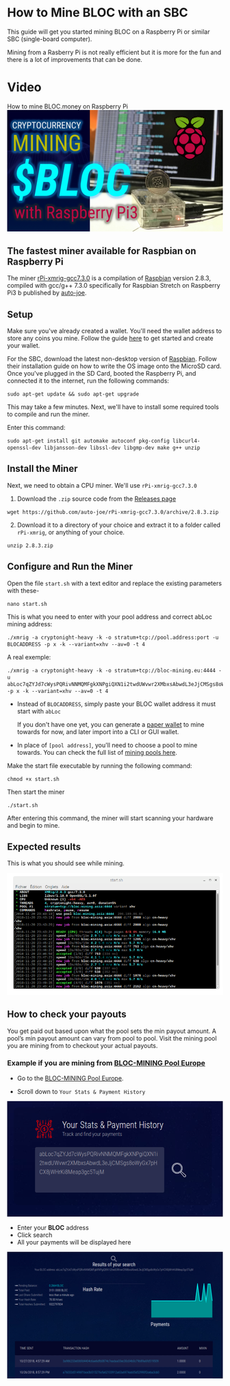 # **How to Mine BLOC with an SBC**

This guide will get you started mining BLOC on a Raspberry Pi or similar SBC (single-board computer).

Mining from a Rasberry Pi is not really efficient but it is more for the fun and there is a lot of improvements that can be done.

# **Video**

How to mine BLOC.money on Raspberry Pi
[![How to mine BLOC.money on mac OS with the BLOC GUI Miner](images/rasberry/HOW-TO-MINE-BLOC-FROM-RASPBERRY-YOUTUBE.jpg)](https://www.youtube.com/watch?v=nhpBfE15TB0)

## **The fastest miner available for Raspbian on Raspberry Pi**

The miner [rPi-xmrig-gcc7.3.0](https://github.com/auto-joe/rPi-xmrig-gcc7.3.0) is a compilation of [Raspbian](../mining/XMRIG-index.md) version 2.8.3, compiled with gcc/g++ 7.3.0 specifically for Raspbian Stretch on Raspberry Pi3 b published by [auto-joe](https://github.com/auto-joe).

## **Setup**

Make sure you've already created a wallet. You'll need the wallet address to store any coins you mine. Follow the guide [here](../wallets/Making-a-Wallet.md) to get started and create your wallet.

For the SBC, download the latest non-desktop version of [Raspbian](https://www.raspberrypi.org/downloads). Follow their installation guide on how to write the OS image onto the MicroSD card. Once you've plugged in the SD Card, booted the Raspberry Pi, and connected it to the internet, run the following commands:

```
sudo apt-get update && sudo apt-get upgrade
```

This may take a few minutes. Next, we'll have to install some required tools to compile and run the miner.

Enter this command:

```
sudo apt-get install git automake autoconf pkg-config libcurl4-openssl-dev libjansson-dev libssl-dev libgmp-dev make g++ unzip
```

## **Install the Miner**

Next, we need to obtain a CPU miner. We'll use `rPi-xmrig-gcc7.3.0`

1. Download the `.zip` source code from the [Releases page](https://github.com/auto-joe/rPi-xmrig-gcc7.3.0/releases/latest)

```
wget https://github.com/auto-joe/rPi-xmrig-gcc7.3.0/archive/2.8.3.zip
```

2. Download it to a directory of your choice and extract it to a folder called `rPi-xmrig`, or anything of your choice.

```
unzip 2.8.3.zip
```

## **Configure and Run the Miner**

Open the file `start.sh` with a text editor and replace the existing parameters with these-

```
nano start.sh
```

This is what you need to enter with your pool address and correct abLoc mining address:

```
./xmrig -a cryptonight-heavy -k -o stratum+tcp://pool.address:port -u BLOCADDRESS -p x -k --variant=xhv --av=0 -t 4
```

A real exemple:

```
./xmrig -a cryptonight-heavy -k -o stratum+tcp://bloc-mining.eu:4444 -u abLoc7qZYJd7cWysPQRivNNMQMFgkXNPgiQXN1i2twdUWvwr2XMbxsAbwdL3eJjCMSgs8oWyGx7pHCX8jWHrKi8Meap3gc5TujM -p x -k --variant=xhv --av=0 -t 4

```

* Instead of `BLOCADDRESS`, simply paste your BLOC wallet address it must start with `abLoc`

  If you don't have one yet, you can generate a [paper wallet](../wallets/Making-a-paper-wallet.md) to mine towards for now, and later import into a CLI or GUI wallet.

* In place of `[pool address]`, you'll need to choose a pool to mine towards. You can check the full list of [mining pools here](../mining/Pools.md).


Make the start file executable by running the following command:
```
chmod +x start.sh
```

Then start the miner

```shell
./start.sh
```

After entering this command, the miner will start scanning your hardware and begin to mine.

## **Expected results**

This is what you should see while mining.

![BLOC MINING RASBERRY Pi](images/rasberry/BLOC-mining-RaspberryPi.png)

## **How to check your payouts**

You get paid out based upon what the pool sets the min payout amount. A pool’s min payout amount can vary from pool to pool. Visit the mining pool you are mining from to checkout your actual payouts.

### Example if you are mining from [BLOC-MINING Pool Europe](https://bloc-mining.eu)

* Go to the [BLOC-MINING Pool Europe](https://bloc-mining.eu).

* Scroll down to `Your Stats & Payment History`

![BLOC WEB MINER](images/webminer/CHECK.png)

* Enter your **BLOC** address
* Click search
* All your payments will be displayed here

![BLOC WEB MINER](images/webminer/CHECK2.png)